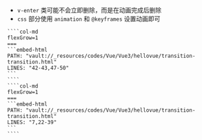 -  `v-enter` 类可能不会立即删除，而是在动画完成后删除
- `css` 部分使用 `animation` 和 `@keyframes` 设置动画即可

`````col
````col-md
flexGrow=1
===
```embed-html
PATH: "vault://_resources/codes/Vue/Vue3/hellovue/transition-transition.html"
LINES: "42-43,47-50"
```
````
````col-md
flexGrow=1
===
```embed-html
PATH: "vault://_resources/codes/Vue/Vue3/hellovue/transition-transition.html"
LINES: "7,22-39"
```
````
`````
